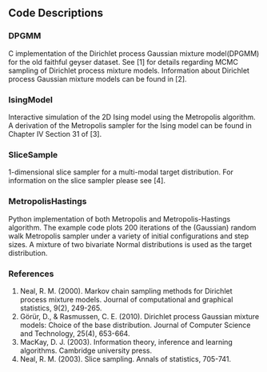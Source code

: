 ## Code Descriptions

### DPGMM 
C implementation of the Dirichlet process Gaussian mixture model(DPGMM) for the old faithful geyser dataset. See [1] for details regarding MCMC sampling of Dirichlet process mixture models. Information about Dirichlet process Gaussian mixture models can be found in [2].

### IsingModel
Interactive simulation of the 2D Ising model using the Metropolis algorithm.  A derivation of the Metropolis sampler for the Ising model can be found in Chapter IV Section 31 of [3].

### SliceSample
1-dimensional slice sampler for a multi-modal target distribution. For information on the slice sampler please see [4].

### MetropolisHastings
Python implementation of both Metropolis and Metropolis-Hastings algorithm. The example code plots 200 iterations of the (Gaussian) random walk Metropolis sampler under a variety of initial configurations and step sizes. A mixture of two bivariate Normal distributions is used as the target distribution.


### References
1. Neal, R. M. (2000). Markov chain sampling methods for Dirichlet process mixture models. Journal of computational and graphical statistics, 9(2), 249-265.
2. Görür, D., & Rasmussen, C. E. (2010). Dirichlet process Gaussian mixture models: Choice of the base distribution. Journal of Computer Science and Technology, 25(4), 653-664.
3. MacKay, D. J. (2003). Information theory, inference and learning algorithms. Cambridge university press.
4. Neal, R. M. (2003). Slice sampling. Annals of statistics, 705-741.


